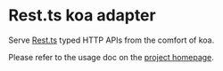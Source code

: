 Rest.ts koa adapter
=======================

Serve [Rest.ts](https://code.hmil.fr/rest.ts) typed HTTP APIs from the comfort of koa.

Please refer to the usage doc on the [project homepage](https://code.hmil.fr/rest.ts).
